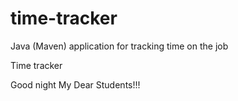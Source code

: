 # time-tracker
Java (Maven) application for tracking time on the job

Time tracker

Good night My Dear Students!!!
